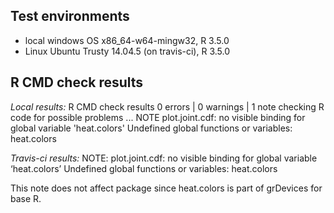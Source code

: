 ## Test environments
* local windows OS  x86_64-w64-mingw32, R 3.5.0
* Linux Ubuntu Trusty 14.04.5 (on travis-ci), R 3.5.0

## R CMD check results
*Local results:*
R CMD check results
0 errors | 0 warnings | 1 note 
checking R code for possible problems ... NOTE
plot.joint.cdf: no visible binding for global variable 'heat.colors'
Undefined global functions or variables:
  heat.colors

*Travis-ci results:*
NOTE:
plot.joint.cdf: no visible binding for global variable ‘heat.colors’
Undefined global functions or variables:
  heat.colors

This note does not affect package since heat.colors is part of grDevices for base R.


